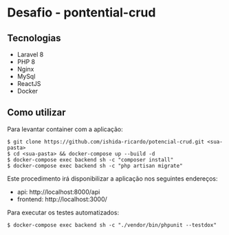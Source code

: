 # Desafio - pontential-crud

## Tecnologias
* Laravel 8 
* PHP 8
* Nginx
* MySql
* ReactJS
* Docker

## Como utilizar
Para levantar container com a aplicação:

    $ git clone https://github.com/ishida-ricardo/potencial-crud.git <sua-pasta>
    $ cd <sua-pasta> && docker-compose up --build -d
    $ docker-compose exec backend sh -c "composer install"
    $ docker-compose exec backend sh -c "php artisan migrate"

Este procedimento irá disponibilizar a aplicação nos seguintes endereços:

* api: http://localhost:8000/api
* frontend: http://localhost:3000/

Para executar os testes automatizados:

    $ docker-compose exec backend sh -c "./vendor/bin/phpunit --testdox"
